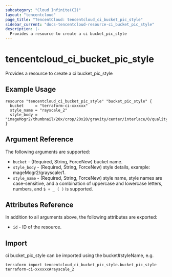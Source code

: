 ```yaml
---
subcategory: "Cloud Infinite(CI)"
layout: "tencentcloud"
page_title: "TencentCloud: tencentcloud_ci_bucket_pic_style"
sidebar_current: "docs-tencentcloud-resource-ci_bucket_pic_style"
description: |-
  Provides a resource to create a ci bucket_pic_style
---
```


# tencentcloud_ci_bucket_pic_style

Provides a resource to create a ci bucket_pic_style

## Example Usage

```hcl
resource "tencentcloud_ci_bucket_pic_style" "bucket_pic_style" {
  bucket     = "terraform-ci-xxxxxx"
  style_name = "rayscale_2"
  style_body = "imageMogr2/thumbnail/20x/crop/20x20/gravity/center/interlace/0/quality/100"
}
```

## Argument Reference

The following arguments are supported:

* `bucket` - (Required, String, ForceNew) bucket name.
* `style_body` - (Required, String, ForceNew) style details, example: mageMogr2/grayscale/1.
* `style_name` - (Required, String, ForceNew) style name, style names are case-sensitive, and a combination of uppercase and lowercase letters, numbers, and `$ + _ ( )` is supported.

## Attributes Reference

In addition to all arguments above, the following attributes are exported:

* `id` - ID of the resource.




## Import

ci bucket_pic_style can be imported using the bucket#styleName, e.g.

```
terraform import tencentcloud_ci_bucket_pic_style.bucket_pic_style terraform-ci-xxxxxx#rayscale_2
```

